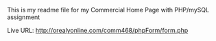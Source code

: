 This is my readme file for my Commercial Home Page with PHP/mySQL assignment

Live URL: http://orealyonline.com/comm468/phpForm/form.php
